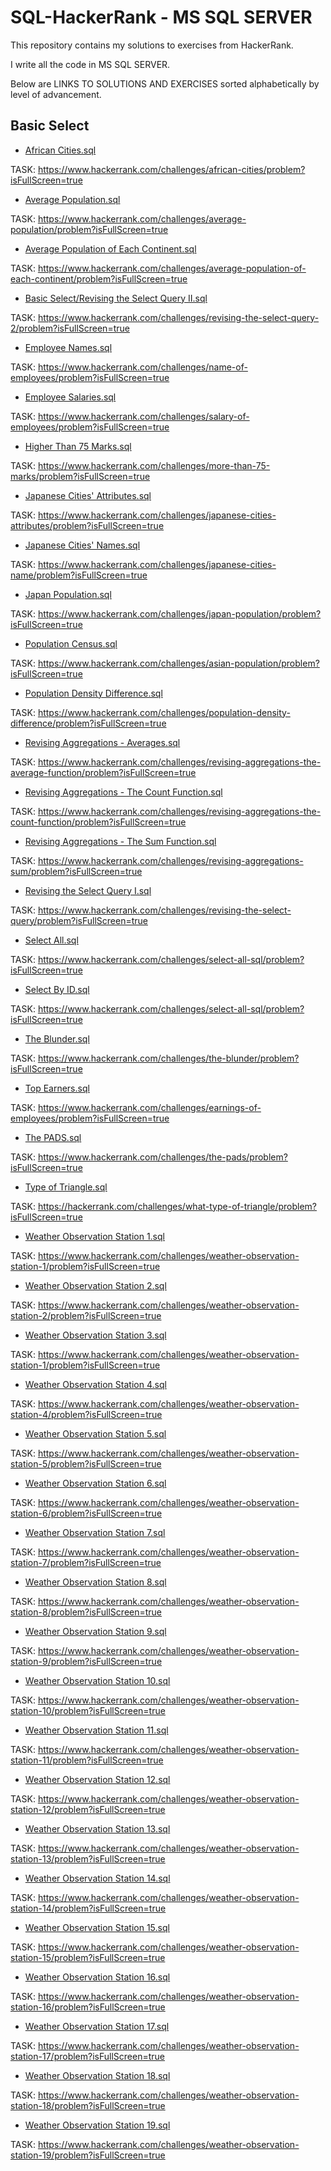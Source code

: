 # SQL-HackerRank - MS SQL SERVER
This repository contains my solutions to exercises from HackerRank.

I write all the code in MS SQL SERVER.

Below are LINKS TO SOLUTIONS AND EXERCISES sorted alphabetically by level of advancement.

## Basic Select

- [African Cities.sql](<Basic/African Cities.sql>)

TASK: https://www.hackerrank.com/challenges/african-cities/problem?isFullScreen=true

- [Average Population.sql](<Basic/Average Population.sql>)

TASK: https://www.hackerrank.com/challenges/average-population/problem?isFullScreen=true

- [Average Population of Each Continent.sql](<Basic/Average Population of Each Continent.sql>)

TASK: https://www.hackerrank.com/challenges/average-population-of-each-continent/problem?isFullScreen=true

- [Basic Select/Revising the Select Query II.sql](<Basic/Revising the Select Query II.sql>)

TASK: https://www.hackerrank.com/challenges/revising-the-select-query-2/problem?isFullScreen=true

- [Employee Names.sql](<Basic/Employee Names.sql>)

TASK: https://www.hackerrank.com/challenges/name-of-employees/problem?isFullScreen=true

- [Employee Salaries.sql](<Basic/Type of Triangle.sql>)

TASK: https://www.hackerrank.com/challenges/salary-of-employees/problem?isFullScreen=true

- [Higher Than 75 Marks.sql](<Basic/Higher Than 75 Marks.sql>)

TASK: https://www.hackerrank.com/challenges/more-than-75-marks/problem?isFullScreen=true

- [Japanese Cities' Attributes.sql](<Basic/Japanese Cities' Attributes.sql>)

TASK: https://www.hackerrank.com/challenges/japanese-cities-attributes/problem?isFullScreen=true

- [Japanese Cities' Names.sql](<Basic/Japanese Cities' Names.sql>)

TASK: https://www.hackerrank.com/challenges/japanese-cities-name/problem?isFullScreen=true

- [Japan Population.sql](<Basic/Japan Population.sql>)

TASK: https://www.hackerrank.com/challenges/japan-population/problem?isFullScreen=true

- [Population Census.sql](<Basic/Population Census.sql>)

TASK: https://www.hackerrank.com/challenges/asian-population/problem?isFullScreen=true

- [Population Density Difference.sql](<Basic/Population Density Difference.sql>)

TASK: https://www.hackerrank.com/challenges/population-density-difference/problem?isFullScreen=true

- [Revising Aggregations - Averages.sql](<Basic/Revising Aggregations - Averages.sql>)

TASK: https://www.hackerrank.com/challenges/revising-aggregations-the-average-function/problem?isFullScreen=true

- [Revising Aggregations - The Count Function.sql](<Basic/Revising Aggregations - The Count Function.sql>)

TASK: https://www.hackerrank.com/challenges/revising-aggregations-the-count-function/problem?isFullScreen=true

- [Revising Aggregations - The Sum Function.sql](<Basic/Revising Aggregations - The Sum Function.sql>)

TASK: https://www.hackerrank.com/challenges/revising-aggregations-sum/problem?isFullScreen=true

- [Revising the Select Query I.sql](<Basic/Revising the Select Query I.sql>)

TASK: https://www.hackerrank.com/challenges/revising-the-select-query/problem?isFullScreen=true

- [Select All.sql](<Basic/Select All.sql>)

TASK: https://www.hackerrank.com/challenges/select-all-sql/problem?isFullScreen=true

- [Select By ID.sql](<Basic/Select By ID.sql>)
  
TASK: https://www.hackerrank.com/challenges/select-all-sql/problem?isFullScreen=true

- [The Blunder.sql](<Basic/The Blunder.sql>)

TASK: https://www.hackerrank.com/challenges/the-blunder/problem?isFullScreen=true

- [Top Earners.sql](<Basic/Top Earners.sql>)

TASK: https://www.hackerrank.com/challenges/earnings-of-employees/problem?isFullScreen=true

- [The PADS.sql](<Basic/The PADS.sql>)

TASK: https://www.hackerrank.com/challenges/the-pads/problem?isFullScreen=true

- [Type of Triangle.sql](<Basic/Type of Triangle.sql>)

TASK: https://hackerrank.com/challenges/what-type-of-triangle/problem?isFullScreen=true

- [Weather Observation Station 1.sql](<Basic/Weather Observation Station 1.sql>)

TASK: https://www.hackerrank.com/challenges/weather-observation-station-1/problem?isFullScreen=true

- [Weather Observation Station 2.sql](<Basic/Weather Observation Station 2.sql>)

TASK: https://www.hackerrank.com/challenges/weather-observation-station-2/problem?isFullScreen=true

- [Weather Observation Station 3.sql](<Basic/Weather Observation Station 3.sql>)

TASK: https://www.hackerrank.com/challenges/weather-observation-station-1/problem?isFullScreen=true

- [Weather Observation Station 4.sql](<Basic/Weather Observation Station 4.sql>)

TASK: https://www.hackerrank.com/challenges/weather-observation-station-4/problem?isFullScreen=true

- [Weather Observation Station 5.sql](<Basic/Weather Observation Station 5.sql>)

TASK: https://www.hackerrank.com/challenges/weather-observation-station-5/problem?isFullScreen=true

- [Weather Observation Station 6.sql](<Basic/Weather Observation Station 6.sql>)

TASK: https://www.hackerrank.com/challenges/weather-observation-station-6/problem?isFullScreen=true

- [Weather Observation Station 7.sql](<Basic/Weather Observation Station 7.sql>)

TASK: https://www.hackerrank.com/challenges/weather-observation-station-7/problem?isFullScreen=true

- [Weather Observation Station 8.sql](<Basic/Weather Observation Station 8.sql>)

TASK: https://www.hackerrank.com/challenges/weather-observation-station-8/problem?isFullScreen=true

- [Weather Observation Station 9.sql](<Basic/Weather Observation Station 9.sql>)

TASK: https://www.hackerrank.com/challenges/weather-observation-station-9/problem?isFullScreen=true

- [Weather Observation Station 10.sql](<Basic/Weather Observation Station 10.sql>)

TASK: https://www.hackerrank.com/challenges/weather-observation-station-10/problem?isFullScreen=true

- [Weather Observation Station 11.sql](<Basic/Weather Observation Station 11.sql>)

TASK: https://www.hackerrank.com/challenges/weather-observation-station-11/problem?isFullScreen=true

- [Weather Observation Station 12.sql](<Basic/Weather Observation Station 12.sql>)

TASK: https://www.hackerrank.com/challenges/weather-observation-station-12/problem?isFullScreen=true

- [Weather Observation Station 13.sql](<Basic/Weather Observation Station 13.sql>)

TASK: https://www.hackerrank.com/challenges/weather-observation-station-13/problem?isFullScreen=true

- [Weather Observation Station 14.sql](<Basic/Weather Observation Station 14.sql>)

TASK: https://www.hackerrank.com/challenges/weather-observation-station-14/problem?isFullScreen=true

- [Weather Observation Station 15.sql](<Basic/Weather Observation Station 15.sql>)

TASK: https://www.hackerrank.com/challenges/weather-observation-station-15/problem?isFullScreen=true

- [Weather Observation Station 16.sql](<Basic/Weather Observation Station 16.sql>)

TASK: https://www.hackerrank.com/challenges/weather-observation-station-16/problem?isFullScreen=true

- [Weather Observation Station 17.sql](<Basic/Weather Observation Station 17.sql>)

TASK: https://www.hackerrank.com/challenges/weather-observation-station-17/problem?isFullScreen=true

- [Weather Observation Station 18.sql](<Basic/Weather Observation Station 18.sql>)

TASK: https://www.hackerrank.com/challenges/weather-observation-station-18/problem?isFullScreen=true

- [Weather Observation Station 19.sql](<Basic/Weather Observation Station 19.sql>)

TASK: https://www.hackerrank.com/challenges/weather-observation-station-19/problem?isFullScreen=true
